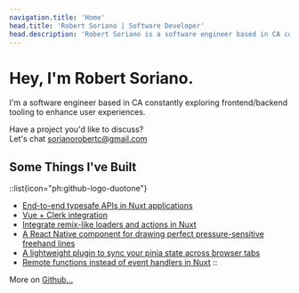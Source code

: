 ```yaml
---
navigation.title: 'Home'
head.title: 'Robert Soriano | Software Developer'
head.description: 'Robert Soriano is a software engineer based in CA constantly exploring frontend/backend tooling to enhance user experiences.'
---
```


# Hey, I'm Robert Soriano.

I'm a software engineer based in CA constantly exploring frontend/backend tooling to enhance user experiences.

Have a project you'd like to discuss? <br />
Let's chat [sorianorobertc@gmail.com](mailto:sorianorobertc@gmail.com?Subject=Hello)

## Some Things I've Built

::list{icon="ph:github-logo-duotone"}
- [End-to-end typesafe APIs in Nuxt applications](https://github.com/wobsoriano/trpc-nuxt)
- [Vue + Clerk integration](https://vue-clerk.vercel.app)
- [Integrate remix-like loaders and actions in Nuxt](https://github.com/wobsoriano/numix)
- [A React Native component for drawing perfect pressure-sensitive freehand lines](https://github.com/wobsoriano/rn-perfect-sketch-canvas)
- [A lightweight plugin to sync your pinia state across browser tabs](https://github.com/wobsoriano/pinia-shared-state)
- [Remote functions instead of event handlers in Nuxt](https://github.com/wobsoriano/nuxt-remote-fn)
::

More on [Github...](https://github.com/wobsoriano)
